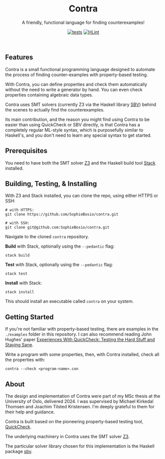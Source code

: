 <div align="center">
<h1> Contra </h1>

A friendly, functional language for finding counterexamples!

[![tests](https://github.com/SophieBosio/contra/actions/workflows/tests.yaml/badge.svg)](https://github.com/SophieBosio/contra/actions/workflows/tests.yaml)
[![HLint](https://github.com/SophieBosio/contra/actions/workflows/hlint.yaml/badge.svg)](https://github.com/SophieBosio/contra/actions/workflows/hlint.yaml)

</div>
<br>

## Features

Contra is a small functional programming language designed to automate the process of finding counter-examples with property-based testing.

With Contra, you can define properties and check them automatically without the need to write a generator by hand. You can even check properties containing algebraic data types.

Contra uses SMT solvers (currently Z3 via the Haskell library [SBV](https://hackage.haskell.org/package/sbv)) behind the scenes to actually find the counterexamples.

Its main contribution, and the reason you might find using Contra to be easier than using QuickCheck or SBV directly, is that Contra has a completely regular ML-style syntax, which is purposefully similar to Haskell's, and you don't need to learn any special syntax to get started.

## Prerequisites

You need to have both the SMT solver [Z3](https://github.com/Z3Prover/z3) and the Haskell build tool [Stack](https://docs.haskellstack.org/en/stable/
"Stack") installed.

## Building, Testing, & Installing

With Z3 and Stack installed, you can clone the repo, using either HTTPS or SSH:

``` shell
# with HTTPS:
git clone https://github.com/SophieBosio/contra.git

# with SSH:
git clone git@github.com:SophieBosio/contra.git
```

Navigate to the cloned `contra` repository.

**Build** with Stack, optionally using the `--pedantic` flag:

```shell
stack build
```

**Test** with Stack, optionally using the `--pedantic` flag:

```shell
stack test
```

**Install** with Stack:

```shell
stack install
```

This should install an executable called `contra` on your system.

## Getting Started

If you're not familiar with property-based testing, there are examples
in the `./examples` folder in this repository. I can also recommend
reading John Hughes' paper [Experiences With QuickCheck: Testing the
Hard Stuff and Staying
Sane](https://link.springer.com/chapter/10.1007/978-3-319-30936-1_9).

Write a program with some properties, then, with Contra installed,
check all the properties with:

```shell
contra --check <program-name>.con
```

## About

The design and implementation of Contra were part of my MSc thesis at
the University of Oslo, delivered 2024. I was supervised by Michael Kirkedal
Thomsen and Joachim Tilsted Kristensen. I'm deeply grateful to them
for their help and guidance.

Contra is built based on the pioneering property-based testing tool, [QuickCheck](https://dl.acm.org/doi/abs/10.1145/1988042.1988046).

The underlying machinery in Contra uses the SMT solver [Z3](https://github.com/Z3Prover/z3).

The particular solver library chosen for this implementation is the Haskell
package [sbv](https://hackage.haskell.org/package/sbv).
